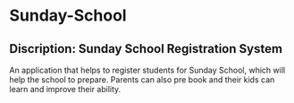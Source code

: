 # Sunday-School
## Discription: Sunday School Registration System

An application that helps to register students for Sunday School, which will help the school to prepare.  Parents can also pre book and their kids can learn and improve their ability.